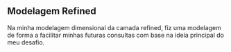 ## Modelagem Refined

Na minha modelagem dimensional da camada refined, fiz uma modelagem de forma a facilitar minhas futuras consultas com base na ideia principal do meu desafio.
